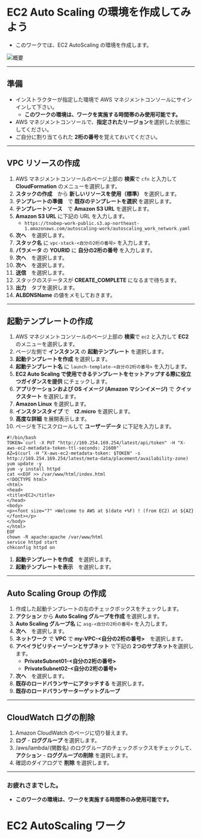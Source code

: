 # EC2 Auto Scaling の環境を作成してみよう

* このワークでは、EC2 AutoScaling  の環境を作成します。

![概要](images/agent.png)

---
## 準備

* インストラクターが指定した環境で AWS マネジメントコンソールにサインインして下さい。
    - **このワークの環境は、ワークを実施する時間帯のみ使用可能です。**
* AWS マネジメントコンソールで、**指定されたリージョン**を選択した状態にしてください。
* ご自分に割り当てられた **2桁の番号**を覚えておいてください。


---
## VPC リソースの作成

1. AWS マネジメントコンソールのページ上部の **検索**で `cfn` と入力して **CloudFormation** のメニューを選択します。
1. **スタックの作成**　から **新しいリソースを使用（標準）** を選択します。
1. **テンプレートの準備**　で **既存のテンプレートを選択** を選択します。
1. **テンプレートソース**　で **Amazon S3 URL** を選択します。
1. **Amazon S3 URL** に下記の URL を入力します。
    - `https://tnobep-work-public.s3.ap-northeast-1.amazonaws.com/autoscaling-work/autoscaling_work_network.yaml`
1. **次へ**　を選択します。
1. **スタック名** に `vpc-stack-<自分の2桁の番号>` を入力します。
1. **パラメータ** の **YOURID** に **自分の2桁の番号** を入力します。 
1. **次へ**　を選択します。
1. **次へ**　を選択します。
1. **送信**　を選択します。
1. スタックのステータスが **CREATE_COMPLETE** になるまで待ちます。
1. **出力**　タブを選択します。
1. **ALBDNSName** の値をメモしておきます。
---
## 起動テンプレートの作成

1. AWS マネジメントコンソールのページ上部の **検索**で `ec2` と入力して **EC2** のメニューを選択します。
1. ページ左側で **インスタンス** の **起動テンプレート** を選択します。
1. **起動テンプレートを作成** を選択します。
1. **起動テンプレート名** に `launch-template-<自分の2桁の番号>` を入力します。
1. **EC2 Auto Scaling で使用できるテンプレートをセットアップする際に役立つガイダンスを提供** にチェックします。
1. **アプリケーションおよび OS イメージ (Amazon マシンイメージ)** で **クイックスタート** を選択します。 
1. **Amazon Linux** を選択します。
1. **インスタンスタイプ** で　**t2.micro** を選択します。
1. **高度な詳細** を展開表示します。
1. ページを下にスクロールして **ユーザーデータ** に下記を入力します。
   
```
#!/bin/bash
TOKEN=`curl -X PUT "http://169.254.169.254/latest/api/token" -H "X-aws-ec2-metadata-token-ttl-seconds: 21600"`
AZ=$(curl -H "X-aws-ec2-metadata-token: $TOKEN" -s http://169.254.169.254/latest/meta-data/placement/availability-zone)
yum update -y
yum -y install httpd
cat <<EOF >> /var/www/html/index.html
<!DOCTYPE html>
<html>
<head>
<title>EC2</title>
</head>
<body>
<p><font size="7" >Welcome to AWS at $(date +%F) ! (from EC2) at ${AZ}</font></p>
</body>
</html>
EOF
chown -R apache:apache /var/www/html
service httpd start
chkconfig httpd on
```

1. **起動テンプレートを作成**　を選択します。
1. **起動テンプレートを表示**　を選択します。

---
## Auto Scaling Group の作成

1. 作成した起動テンプレートの左のチェックボックスをチェックします。
1. **アクション** から **Auto Scaling グループを作成** を選択します。
1. **Auto Scaling グループ名** に `asg-<自分の2桁の番号>` を入力します。   
1. **次へ**　を選択します。
1. **ネットワーク** で **VPC** で **my-VPC-<自分の2桁の番号>**　を選択します。
1. **アベイラビリティーゾーンとサブネット** で下記の **2つのサブネット**を選択します。
    - **PrivateSubnet01-<自分の2桁の番号>**
    - **PrivateSubnet02-<自分の2桁の番号>**
1. **次へ**　を選択します。
1. **既存のロードバランサーにアタッチする** を選択します。
1. **既存のロードバランサーターゲットグループ**
   
---

## CloudWatch ログの削除
1. Amazon CloudWatch のページに切り替えます。
1. **ログ** - **ロググループ** を選択します。
1. /aws/lambda/(関数名) のロググループのチェックボックスをチェックして、**アクション** - **ロググループの削除** を選択します。
1. 確認のダイアログで **削除** を選択します。
   
---
### お疲れさまでした。

* **このワークの環境は、ワークを実施する時間帯のみ使用可能です。**

# EC2 AutoScaling ワーク
